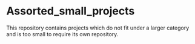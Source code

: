 # Assorted_small_projects
This repository contains projects which do not fit under a larger category and is too small to require its own repository.
